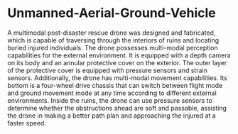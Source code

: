# Unmanned-Aerial-Ground-Vehicle
A multimodal post-disaster rescue drone was designed and fabricated, which is capable of traversing through the interiors of ruins and locating buried injured individuals. The drone possesses multi-modal perception capabilities for the external environment. It is equipped with a depth camera on its body and an annular protective cover on the exterior. The outer layer of the protective cover is equipped with pressure sensors and strain sensors. Additionally, the drone has multi-modal movement capabilities. Its bottom is a four-wheel drive chassis that can switch between flight mode and ground movement mode at any time according to different external environments. Inside the ruins, the drone can use pressure sensors to determine whether the obstructions ahead are soft and passable, assisting the drone in making a better path plan and approaching the injured at a faster speed.
